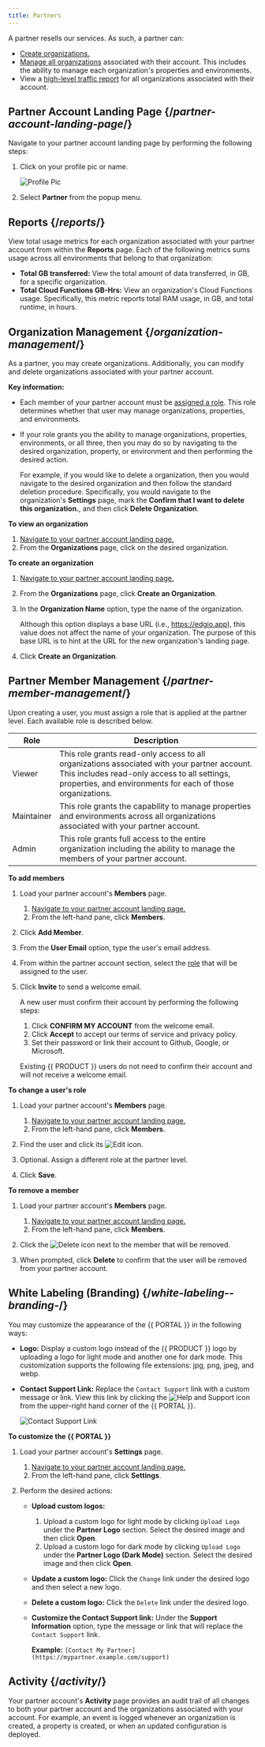 ```yaml
---
title: Partners
---
```


A partner resells our services. As such, a partner can:

-   [Create organizations.](#create-organization)
-   [Manage all organizations](#organization-management) associated with their account. This includes the ability to manage each organization's properties and environments.
-   View a [high-level traffic report](#reports) for all organizations associated with their account.

## Partner Account Landing Page {/*partner-account-landing-page*/}

Navigate to your partner account landing page by performing the following steps:

1.  Click on your profile pic or name.

    ![Profile Pic](/images/v7/basics/account-settings.png?height=357)

2.  Select **Partner** from the popup menu.

## Reports {/*reports*/}

View total usage metrics for each organization associated with your partner account from within the **Reports** page. Each of the following metrics sums usage across all environments that belong to that organization:

-   **Total GB transferred:** View the total amount of data transferred, in GB, for a specific organization. 
-   **Total Cloud Functions GB-Hrs:** View an organization's Cloud Functions usage. Specifically, this metric reports total RAM usage, in GB, and total runtime, in hours.

## Organization Management {/*organization-management*/}

As a partner, you may create organizations. Additionally, you can modify and delete organizations associated with your partner account.

**Key information:**

-   Each member of your partner account must be [assigned a role](#partner-member-management). This role determines whether that user may manage organizations, properties, and environments.
-   If your role grants you the ability to manage organizations, properties, environments, or all three, then you may do so by navigating to the desired organization, property, or environment and then performing the desired action. 

    For example, if you would like to delete a organization, then you would navigate to the desired organization and then follow the standard deletion procedure. Specifically, you would navigate to the organization's **Settings** page, mark the **Confirm that I want to delete this organization.**, and then click **Delete Organization**.

**To view an organization**

1.  [Navigate to your partner account landing page.](#partner-account-landing-page)
2.  From the **Organizations** page, click on the desired organization.

**<a id="create-organization" />To create an organization**

1.  [Navigate to your partner account landing page.](#partner-account-landing-page)
2.  From the **Organizations** page, click **Create an Organization**.
3.  In the **Organization Name** option, type the name of the organization.

    <Info>

    Although this option displays a base URL (i.e., https://edgio.app), this value does not affect the name of your organization. The purpose of this base URL is to hint at the URL for the new organization's landing page. 

    </Info>

4.  Click **Create an Organization**.

## Partner Member Management {/*partner-member-management*/}

Upon creating a user, you must assign a role that is applied at the partner level. Each available role is described below.

| Role       | Description                                                                                                                                                                                                |
| ---------- | ---------------------------------------------------------------------------------------------------------------------------------------------------------------------------------------------------------- |
| Viewer     | This role grants read-only access to all organizations associated with your partner account. This includes read-only access to all settings, properties, and environments for each of those organizations. |
| Maintainer | This role grants the capability to manage properties and environments across all organizations associated with your partner account.                                                                       |
| Admin      | This role grants full access to the entire organization including the ability to manage the members of your partner account.                                                                               |

**To add members**

1.  Load your partner account's **Members** page.

    1.  [Navigate to your partner account landing page.](#partner-account-landing-page)
    2.  From the left-hand pane, click **Members**.

2.  Click **Add Member**.

3.  From the **User Email** option, type the user's email address.

4.  From within the partner account section, select the [role](#roles) that will be assigned to the user.

5.  Click **Invite** to send a welcome email.

    A new user must confirm their account by performing the following steps:

    1.  Click **CONFIRM MY ACCOUNT** from the welcome email.
    2.  Click **Accept** to accept our terms of service and privacy policy.
    3.  Set their password or link their account to Github, Google, or Microsoft.

    <Callout type="info">

      Existing {{ PRODUCT }} users do not need to confirm their account and will not receive a welcome email.

    </Callout>

**To change a user's role**

1.  Load your partner account's **Members** page.

    1.  [Navigate to your partner account landing page.](#partner-account-landing-page)
    2.  From the left-hand pane, click **Members**.

2.  Find the user and click its <Image inline src="/images/v7/icons/pencil-2.png" alt="Edit" /> icon.
3.  Optional. Assign a different role at the partner level.
4.  Click **Save**.

**To remove a member**

1.  Load your partner account's **Members** page.

    1.  [Navigate to your partner account landing page.](#partner-account-landing-page)
    2.  From the left-hand pane, click **Members**.

2.  Click the <Image inline src="/images/v7/icons/delete.png" alt="Delete" /> icon next to the member that will be removed.
3.  When prompted, click **Delete** to confirm that the user will be removed from your partner account.

## White Labeling (Branding) {/*white-labeling--branding-*/}

You may customize the appearance of the {{ PORTAL }} in the following ways:

-   **Logo:** Display a custom logo instead of the {{ PRODUCT }} logo by uploading a logo for light mode and another one for dark mode. This customization supports the following file extensions: jpg, png, jpeg, and webp.
-   **Contact Support Link:** Replace the `Contact Support` link with a custom message or link. View this link by clicking the <Image inline src="/images/v7/icons/help-support.png" alt="Help and Support" /> icon  from the upper-right hand corner of the {{ PORTAL }}.

    ![Contact Support Link](/images/v7/help-and-support.png)

**To customize the {{ PORTAL }}**

1.  Load your partner account's **Settings** page.

    1.  [Navigate to your partner account landing page.](#partner-account-landing-page)
    2.  From the left-hand pane, click **Settings**.

2.  Perform the desired actions:

    -   **Upload custom logos:**

        1.  Upload a custom logo for light mode by clicking `Upload Logo` under the **Partner Logo** section. Select the desired image and then click **Open**.
        2.  Upload a custom logo for dark mode by clicking `Upload Logo` under the **Partner Logo (Dark Mode)** section. Select the desired image and then click **Open**.

    -   **Update a custom logo:** Click the `Change` link under the desired logo and then select a new logo.
    -   **Delete a custom logo:** Click the `Delete` link under the desired logo.
    -   **Customize the Contact Support link:** Under the **Support Information** option, type the message or link that will replace the `Contact Support` link.
    
        **Example:** `[Contact My Partner](https://mypartner.example.com/support)`

## Activity {/*activity*/}

Your partner account's **Activity** page provides an audit trail of all changes to both your partner account and the organizations associated with your account. For example, an event is logged whenever an organization is created, a property is created, or when an updated configuration is deployed.